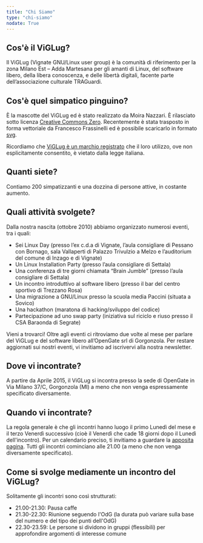 ```yaml
---
title: "Chi Siamo"
type: "chi-siamo"
nodate: True
---
```


## Cos'è il ViGLug?
Il ViGLug (Vignate GNU/Linux user group) è la comunità di riferimento per la zona Milano Est – Adda Martesana per gli amanti di Linux, del software libero, della libera conoscenza, e delle libertà digitali, facente parte dell’associazione culturale TRAGuardi.

## Cos'è quel simpatico pinguino?
È la mascotte del ViGLug ed è stato realizzato da Moira Nazzari.
È rilasciato sotto licenza [Creative Commons Zero](https://creativecommons.org/publicdomain/zero/1.0/).
Recentemente è stata trasposto in forma vettoriale da Francesco Frassinelli ed è possibile scaricarlo in formato [svg](/images/viglug.svg).

Ricordiamo che [ViGLug è un marchio registrato](http://www.uibm.gov.it/uibm/dati/stampa_elenco_info.aspx?load=info_stampMain&id=1935608&table=TradeMark) che il loro utilizzo, ove non esplicitamente consentito, è vietato dalla legge italiana.

## Quanti siete?
Contiamo 200 simpatizzanti e una dozzina di persone attive, in costante aumento.

## Quali attività svolgete?
Dalla nostra nascita (ottobre 2010) abbiamo organizzato numerosi eventi, tra i quali:

* Sei Linux Day (presso l’ex c.d.a di Vignate, l’aula consigliare di Pessano con Bornago, sala Vallaperti di Palazzo Trivulzio a Melzo e l’auditorium del comune di Inzago e di Vignate)
* Un Linux Installation Party (presso l’aula consigliare di Settala)
* Una conferenza di tre giorni chiamata “Brain Jumble” (presso l’aula consigliare di Settala)
* Un incontro introduttivo al software libero (presso il bar del centro sportivo di Trezzano Rosa)
* Una migrazione a GNU/Linux presso la scuola media Paccini (situata a Sovico)
* Una hackathon (maratona di hacking/sviluppo del codice)
* Partecipazione ad uno swap party (iniziativa sul riciclo e riuso presso il CSA Baraonda di Segrate)

Vieni a trovarci! Oltre agli eventi ci ritroviamo due volte al mese per parlare del ViGLug e del software libero all’OpenGate srl di Gorgonzola. Per restare aggiornati sui nostri eventi, vi invitiamo ad iscrivervi alla nostra newsletter.

## Dove vi incontrate?
A partire da Aprile 2015, il ViGLug si incontra presso la sede di OpenGate in Via Milano 37/C, Gorgonzola (MI) a meno che non venga espressamente specificato diversamente.

## Quando vi incontrate?
La regola generale è che gli incontri hanno luogo il primo Lunedì del mese e il terzo Venerdì successivo (cioè il Venerdì che cade 18 giorni dopo il Lunedì dell'incontro).
Per un calendario preciso, ti invitiamo a guardare la [apposita pagina](/incontri).
Tutti gli incontri cominciano alle 21.00 (a meno che non venga diversamente specificato).

## Come si svolge mediamente un incontro del ViGLug?
Solitamente gli incontri sono così strutturati:

* 21.00-21.30: Pausa caffe
* 21.30-22.30: Riunione seguendo l'OdG (la durata può variare sulla base del numero e del tipo dei punti dell'OdG)
* 22.30-23.59: Le persone si dividono in gruppi (flessibili) per approfondire argomenti di interesse comune
